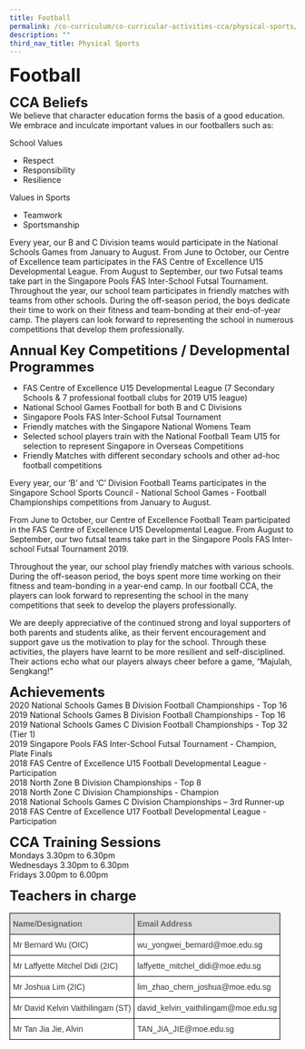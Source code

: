 ```yaml
---
title: Football
permalink: /co-curriculum/co-curricular-activities-cca/physical-sports/football/
description: ""
third_nav_title: Physical Sports
---
```



**<font size=6>Football</font>**

**<font size=5>CCA Beliefs</font>**<br>
We believe that character education forms the basis of a good education. We embrace and inculcate important values in our footballers such as:

School Values  

*   Respect
*   Responsibility 
*   Resilience <br>

Values in Sports  

*   Teamwork
*   Sportsmanship

Every year, our B and C Division teams would participate in the National Schools Games from January to August. From June to October, our Centre of Excellence team participates in the FAS Centre of Excellence U15 Developmental League. From August to September, our two Futsal teams take part in the Singapore Pools FAS Inter-School Futsal Tournament. Throughout the year, our school team participates in friendly matches with teams from other schools. During the off-season period, the boys dedicate their time to work on their fitness and team-bonding at their end-of-year camp. The players can look forward to representing the school in numerous competitions that develop them professionally.

**<font size=5>Annual Key Competitions / Developmental Programmes</font>**<br>
*   FAS Centre of Excellence U15 Developmental League (7 Secondary Schools & 7 professional football clubs for 2019 U15 league)
*   National School Games Football for both B and C Divisions 
*   Singapore Pools FAS Inter-School Futsal Tournament
*   Friendly matches with the Singapore National Womens Team
*   Selected school players train with the National Football Team U15 for selection to represent Singapore in Overseas Competitions
*   Friendly Matches with different secondary schools and other ad-hoc football competitions

Every year, our ‘B’ and ‘C’ Division Football Teams participates in the Singapore School Sports Council - National School Games - Football Championships competitions from January to August. 

From June to October, our Centre of Excellence Football Team participated in the FAS Centre of Excellence U15 Developmental League. From August to September, our two futsal teams take part in the Singapore Pools FAS Inter-school Futsal Tournament 2019.

Throughout the year, our school play friendly matches with various schools. During the off-season period, the boys spent more time working on their fitness and team-bonding in a year-end camp. In our football CCA, the players can look forward to representing the school in the many competitions that seek to develop the players professionally. 

We are deeply appreciative of the continued strong and loyal supporters of both parents and students alike, as their fervent encouragement and support gave us the motivation to play for the school. Through these activities, the players have learnt to be more resilient and self-disciplined. Their actions echo what our players always cheer before a game, “Majulah, Sengkang!”


**<font size=5>Achievements</font>**<br>
2020 National Schools Games B Division Football Championships - Top 16 <br>
2019 National Schools Games B Division Football Championships - Top 16<br>
2019 National Schools Games C Division Football Championships - Top 32 (Tier 1)<br>
2019 Singapore Pools FAS Inter-School Futsal Tournament - Champion, Plate Finals <br>
2018 FAS Centre of Excellence U15 Football Developmental League - Participation<br>
2018 North Zone B Division Championships - Top 8 <br>
2018 North Zone C Division Championships - Champion <br>
2018 National Schools Games C Division Championships – 3rd Runner-up<br>
2018 FAS Centre of Excellence U17 Football Developmental League - Participation <br>

**<font size=5>CCA Training Sessions</font>**<br>
Mondays 3.30pm to 6.30pm<br>
Wednesdays 3.30pm to 6.30pm<br>
Fridays 3.00pm to 6.00pm

**<font size=5>Teachers in charge</font>**<br>
<table style="border-collapse:collapse;border-spacing:0" class="tg"><thead><tr><th style="background-color:#DDD;border-color:black;border-style:solid;border-width:1px;color:#666;font-family:Arial, sans-serif;font-size:14px;font-weight:bold;overflow:hidden;padding:10px 5px;text-align:left;vertical-align:middle;word-break:normal"><span style="color:#666;background-color:#DDD">Name/Designation</span></th><th style="background-color:#DDD;border-color:black;border-style:solid;border-width:1px;color:#666;font-family:Arial, sans-serif;font-size:14px;font-weight:bold;overflow:hidden;padding:10px 5px;text-align:left;vertical-align:middle;word-break:normal"><span style="color:#666;background-color:#DDD">Email Address</span></th></tr></thead><tbody><tr><td style="background-color:#FFF;border-color:black;border-style:solid;border-width:1px;color:#333;font-family:Arial, sans-serif;font-size:14px;overflow:hidden;padding:10px 5px;text-align:left;vertical-align:middle;word-break:normal">Mr Bernard Wu (OIC)</td><td style="background-color:#FFF;border-color:black;border-style:solid;border-width:1px;color:#333;font-family:Arial, sans-serif;font-size:14px;overflow:hidden;padding:10px 5px;text-align:left;vertical-align:middle;word-break:normal">wu_yongwei_bernard@moe.edu.sg</td></tr><tr><td style="background-color:#FFF;border-color:black;border-style:solid;border-width:1px;color:#333;font-family:Arial, sans-serif;font-size:14px;overflow:hidden;padding:10px 5px;text-align:left;vertical-align:middle;word-break:normal">Mr Laffyette Mitchel Didi (2IC)</td><td style="background-color:#FFF;border-color:black;border-style:solid;border-width:1px;color:#333;font-family:Arial, sans-serif;font-size:14px;overflow:hidden;padding:10px 5px;text-align:left;vertical-align:middle;word-break:normal">laffyette_mitchel_didi@moe.edu.sg</td></tr><tr><td style="background-color:#FFF;border-color:black;border-style:solid;border-width:1px;color:#333;font-family:Arial, sans-serif;font-size:14px;overflow:hidden;padding:10px 5px;text-align:left;vertical-align:middle;word-break:normal">Mr Joshua Lim (2IC)</td><td style="background-color:#FFF;border-color:black;border-style:solid;border-width:1px;color:#333;font-family:Arial, sans-serif;font-size:14px;overflow:hidden;padding:10px 5px;text-align:left;vertical-align:middle;word-break:normal">lim_zhao_chern_joshua@moe.edu.sg</td></tr><tr><td style="background-color:#FFF;border-color:black;border-style:solid;border-width:1px;color:#333;font-family:Arial, sans-serif;font-size:14px;overflow:hidden;padding:10px 5px;text-align:left;vertical-align:middle;word-break:normal">Mr David Kelvin Vaithilingam (ST)</td><td style="background-color:#FFF;border-color:black;border-style:solid;border-width:1px;color:#333;font-family:Arial, sans-serif;font-size:14px;overflow:hidden;padding:10px 5px;text-align:left;vertical-align:middle;word-break:normal">david_kelvin_vaithilingam@moe.edu.sg</td></tr><tr><td style="background-color:#FFF;border-color:black;border-style:solid;border-width:1px;color:#333;font-family:Arial, sans-serif;font-size:14px;overflow:hidden;padding:10px 5px;text-align:left;vertical-align:middle;word-break:normal">Mr Tan Jia Jie, Alvin </td><td style="background-color:#FFF;border-color:black;border-style:solid;border-width:1px;color:#333;font-family:Arial, sans-serif;font-size:14px;overflow:hidden;padding:10px 5px;text-align:left;vertical-align:middle;word-break:normal">TAN_JIA_JIE@moe.edu.sg</td></tr></tbody></table>